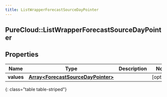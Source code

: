 ```yaml
---
title: ListWrapperForecastSourceDayPointer
---
```

## PureCloud::ListWrapperForecastSourceDayPointer

## Properties

|Name | Type | Description | Notes|
|------------ | ------------- | ------------- | -------------|
| **values** | [**Array&lt;ForecastSourceDayPointer&gt;**](ForecastSourceDayPointer.html) |  | [optional] |
{: class="table table-striped"}


